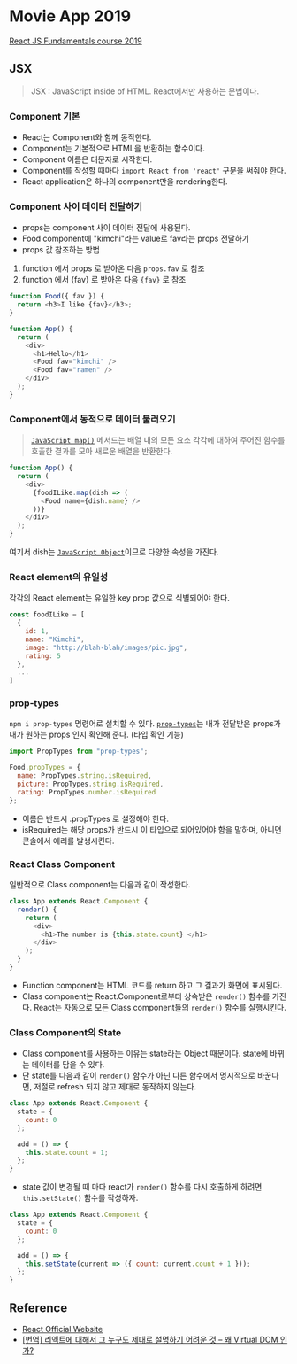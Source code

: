 # Movie App 2019

<a href="https://academy.nomadcoders.co/p/reactjs-fundamentals">React JS Fundamentals course 2019</a>

## JSX

> JSX : JavaScript inside of HTML. React에서만 사용하는 문법이다.

### Component 기본

- React는 Component와 함께 동작한다.
- Component는 기본적으로 HTML을 반환하는 함수이다.
- Component 이름은 대문자로 시작한다.
- Component를 작성할 때마다 `import React from 'react'` 구문을 써줘야 한다.
- React application은 하나의 component만을 rendering한다.

### Component 사이 데이터 전달하기

- props는 component 사이 데이터 전달에 사용된다.
- Food component에 "kimchi"라는 value로 fav라는 props 전달하기
- props 값 참조하는 방법

1. function 에서 props 로 받아온 다음 `props.fav` 로 참조
2. function 에서 {fav} 로 받아온 다음 `{fav}` 로 참조

```javascript
function Food({ fav }) {
  return <h3>I like {fav}</h3>;
}

function App() {
  return (
    <div>
      <h1>Hello</h1>
      <Food fav="kimchi" />
      <Food fav="ramen" />
    </div>
  );
}
```

### Component에서 동적으로 데이터 불러오기

> <a href="https://developer.mozilla.org/ko/docs/Web/JavaScript/Reference/Global_Objects/Array/map">`JavaScript map()`</a> 메서드는 배열 내의 모든 요소 각각에 대하여 주어진 함수를 호출한 결과를 모아 새로운 배열을 반환한다.

```javascript
function App() {
  return (
    <div>
      {foodILike.map(dish => (
        <Food name={dish.name} />
      ))}
    </div>
  );
}
```

여기서 dish는 <a href="https://developer.mozilla.org/ko/docs/Learn/JavaScript/Objects/Basics">`JavaScript Object`</a>이므로 다양한 속성을 가진다.

### React element의 유일성

각각의 React element는 유일한 key prop 값으로 식별되어야 한다.

```javascript
const foodILike = [
  {
    id: 1,
    name: "Kimchi",
    image: "http://blah-blah/images/pic.jpg",
    rating: 5
  },
  ...
]
```

### prop-types

`npm i prop-types` 명령어로 설치할 수 있다.
<a href="https://ko.reactjs.org/docs/typechecking-with-proptypes.html">`prop-types`</a>는 내가 전달받은 props가 내가 원하는 props 인지 확인해 준다. (타입 확인 기능)

```javascript
import PropTypes from "prop-types";

Food.propTypes = {
  name: PropTypes.string.isRequired,
  picture: PropTypes.string.isRequired,
  rating: PropTypes.number.isRequired
};
```

- 이름은 반드시 .propTypes 로 설정해야 한다.
- isRequired는 해당 props가 반드시 이 타입으로 되어있어야 함을 말하며, 아니면 콘솔에서 에러를 발생시킨다.

### React Class Component

일반적으로 Class component는 다음과 같이 작성한다.

```javascript
class App extends React.Component {
  render() {
    return (
      <div>
        <h1>The number is {this.state.count} </h1>
      </div>
    );
  }
}
```

- Function component는 HTML 코드를 return 하고 그 결과가 화면에 표시된다.
- Class component는 React.Component로부터 상속받은 `render()` 함수를 가진다. React는 자동으로 모든 Class component들의 `render()` 함수를 실행시킨다.

### Class Component의 State

- Class component를 사용하는 이유는 state라는 Object 때문이다. state에 바뀌는 데이터를 담을 수 있다.
- 단 state를 다음과 같이 `render()` 함수가 아닌 다른 함수에서 명시적으로 바꾼다면, 저절로 refresh 되지 않고 제대로 동작하지 않는다.

```javascript
class App extends React.Component {
  state = {
    count: 0
  };

  add = () => {
    this.state.count = 1;
  };
}
```

- state 값이 변경될 때 마다 react가 `render()` 함수를 다시 호출하게 하려면 `this.setState()` 함수를 작성하자.

```javascript
class App extends React.Component {
  state = {
    count: 0
  };

  add = () => {
    this.setState(current => ({ count: current.count + 1 }));
  };
}
```

## Reference

- <a href="https://ko.reactjs.org/docs/getting-started.html">React Official Website</a>
- <a href="https://velopert.com/3236">[번역] 리액트에 대해서 그 누구도 제대로 설명하기 어려운 것 – 왜 Virtual DOM 인가?</a>

